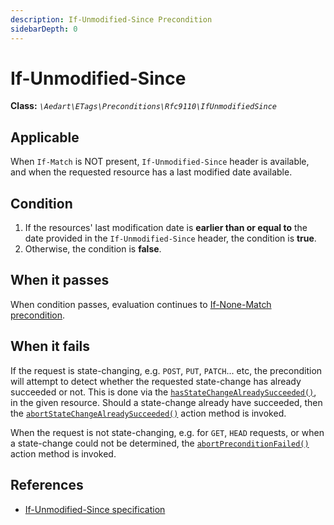```yaml
---
description: If-Unmodified-Since Precondition
sidebarDepth: 0
---
```


# If-Unmodified-Since

**Class:** _`\Aedart\ETags\Preconditions\Rfc9110\IfUnmodifiedSince`_

## Applicable

When `If-Match` is NOT present, `If-Unmodified-Since` header is available, and when the requested resource has a last modified date available.

## Condition

1. If the resources' last modification date is **earlier than or equal to** the date provided in the `If-Unmodified-Since` header, the condition is **true**.
2. Otherwise, the condition is **false**.

## When it passes

When condition passes, evaluation continues to [If-None-Match precondition](if-none-match.md).

## When it fails

If the request is state-changing, e.g. `POST`, `PUT`, `PATCH`... etc, the precondition will attempt to detect whether the requested state-change has already succeeded or not.
This is done via the [`hasStateChangeAlreadySucceeded()`](../resource-context.md#determine-state-change-success), in the given resource.
Should a state-change already have succeeded, then the [`abortStateChangeAlreadySucceeded()`](../actions.md#abort-state-change-already-succeeded) action method is invoked.

When the request is not state-changing, e.g. for `GET`, `HEAD` requests, or when a state-change could not be determined, the [`abortPreconditionFailed()`](../actions.md#abort-precondition-failed) action method is invoked.

## References

* [If-Unmodified-Since specification](https://httpwg.org/specs/rfc9110.html#field.if-unmodified-since)